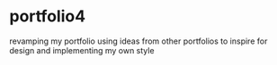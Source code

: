 # portfolio4
revamping my portfolio using ideas from other portfolios to inspire for design and implementing my own style

